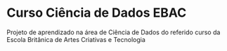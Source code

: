 # Curso Ciência de Dados EBAC

Projeto de aprendizado na área de Ciência de Dados do referido curso da Escola Britânica de Artes Criativas e Tecnologia
